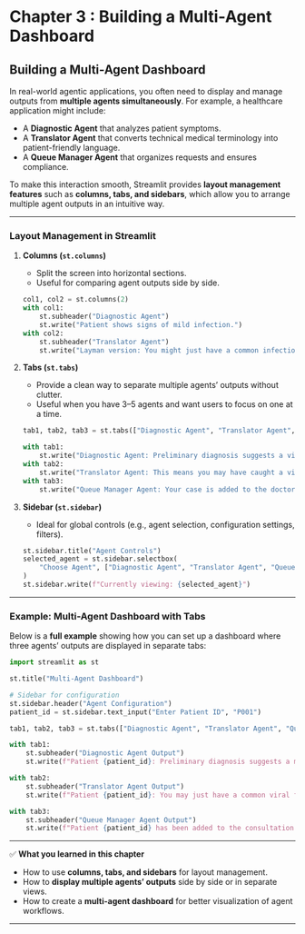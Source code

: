 # Chapter 3 : Building a Multi-Agent Dashboard

## Building a Multi-Agent Dashboard

In real-world agentic applications, you often need to display and manage outputs from **multiple agents simultaneously**. For example, a healthcare application might include:

* A **Diagnostic Agent** that analyzes patient symptoms.
* A **Translator Agent** that converts technical medical terminology into patient-friendly language.
* A **Queue Manager Agent** that organizes requests and ensures compliance.

To make this interaction smooth, Streamlit provides **layout management features** such as **columns, tabs, and sidebars**, which allow you to arrange multiple agent outputs in an intuitive way.

---

### Layout Management in Streamlit

1. **Columns (`st.columns`)**

   * Split the screen into horizontal sections.
   * Useful for comparing agent outputs side by side.

   ```python
   col1, col2 = st.columns(2)
   with col1:
       st.subheader("Diagnostic Agent")
       st.write("Patient shows signs of mild infection.")
   with col2:
       st.subheader("Translator Agent")
       st.write("Layman version: You might just have a common infection.")
   ```

2. **Tabs (`st.tabs`)**

   * Provide a clean way to separate multiple agents’ outputs without clutter.
   * Useful when you have 3–5 agents and want users to focus on one at a time.

   ```python
   tab1, tab2, tab3 = st.tabs(["Diagnostic Agent", "Translator Agent", "Queue Manager Agent"])

   with tab1:
       st.write("Diagnostic Agent: Preliminary diagnosis suggests a viral infection.")
   with tab2:
       st.write("Translator Agent: This means you may have caught a viral fever.")
   with tab3:
       st.write("Queue Manager Agent: Your case is added to the doctor’s queue.")
   ```

3. **Sidebar (`st.sidebar`)**

   * Ideal for global controls (e.g., agent selection, configuration settings, filters).

   ```python
   st.sidebar.title("Agent Controls")
   selected_agent = st.sidebar.selectbox(
       "Choose Agent", ["Diagnostic Agent", "Translator Agent", "Queue Manager Agent"]
   )
   st.sidebar.write(f"Currently viewing: {selected_agent}")
   ```

---

### Example: Multi-Agent Dashboard with Tabs

Below is a **full example** showing how you can set up a dashboard where three agents’ outputs are displayed in separate tabs:

```python
import streamlit as st

st.title("Multi-Agent Dashboard")

# Sidebar for configuration
st.sidebar.header("Agent Configuration")
patient_id = st.sidebar.text_input("Enter Patient ID", "P001")

tab1, tab2, tab3 = st.tabs(["Diagnostic Agent", "Translator Agent", "Queue Manager Agent"])

with tab1:
    st.subheader("Diagnostic Agent Output")
    st.write(f"Patient {patient_id}: Preliminary diagnosis suggests a mild viral infection.")

with tab2:
    st.subheader("Translator Agent Output")
    st.write(f"Patient {patient_id}: You may just have a common viral fever, nothing severe.")

with tab3:
    st.subheader("Queue Manager Agent Output")
    st.write(f"Patient {patient_id} has been added to the consultation queue. Expected wait: 15 minutes.")
```

---

✅ **What you learned in this chapter**

* How to use **columns, tabs, and sidebars** for layout management.
* How to **display multiple agents’ outputs** side by side or in separate views.
* How to create a **multi-agent dashboard** for better visualization of agent workflows.

---


